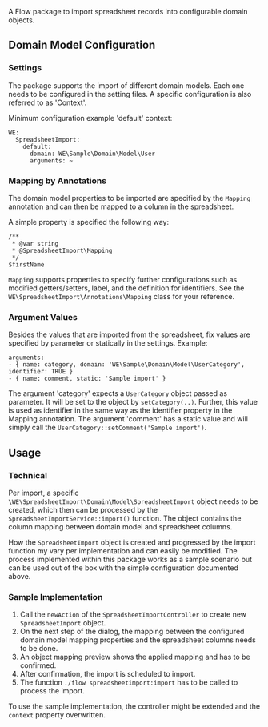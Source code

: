 A Flow package to import spreadsheet records into configurable domain objects.

## Domain Model Configuration

### Settings

The package supports the import of different domain models. Each one needs to be configured in the setting files. A specific configuration is also referred to as 'Context'. 

Minimum configuration example 'default' context:

    WE:
      SpreadsheetImport:
        default:
          domain: WE\Sample\Domain\Model\User
          arguments: ~

### Mapping by Annotations

The domain model properties to be imported are specified by the `Mapping` annotation and can then be mapped to a column in the spreadsheet.

A simple property is specified the following way:

    /**
     * @var string
     * @SpreadsheetImport\Mapping
     */
    $firstName

`Mapping` supports properties to specify further configurations such as modified getters/setters, label, and the definition for identifiers. See the `WE\SpreadsheetImport\Annotations\Mapping` class for your reference.

### Argument Values

Besides the values that are imported from the spreadsheet, fix values are specified by parameter or statically in the settings. Example:

    arguments:
    - { name: category, domain: 'WE\Sample\Domain\Model\UserCategory', identifier: TRUE }
    - { name: comment, static: 'Sample import' }

The argument 'category' expects a `UserCategory` object passed as parameter. It will be set to the object by `setCategory(..)`. Further, this value is used as identifier in the same way as the identifier property in the Mapping annotation.
The argument 'comment' has a static value and will simply call the `UserCategory::setComment('Sample import')`.


## Usage

### Technical
Per import, a specific `\WE\SpreadsheetImport\Domain\Model\SpreadsheetImport` object needs to be created, which then can be processed by the `SpreadsheetImportService::import()` function.
The object contains the column mapping between domain model and spreadsheet columns.

How the `SpreadsheetImport` object is created and progressed by the import function my vary per implementation and can easily be modified. The process implemented within this package works as a sample scenario but can be used out of the box with the simple configuration documented above.

### Sample Implementation

1. Call the `newAction` of the `SpreadsheetImportController` to create new `SpreadsheetImport` object.
2. On the next step of the dialog, the mapping between the configured domain model mapping properties and the spreadsheet columns needs to be done.
3. An object mapping preview shows the applied mapping and has to be confirmed.
4. After confirmation, the import is scheduled to import.
4. The function `./flow spreadsheetimport:import` has to be called to process the import.

To use the sample implementation, the controller might be extended and the `context` property overwritten.

